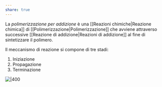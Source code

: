 ```yaml
---
share: true
---
```

La *polimerizzazione per addizione* è una [[Reazioni chimiche|Reazione chimica]] di [[Polimerizzazione|Polimerizzazione]] che avviene attraverso successive [[Reazione di addizione|Reazioni di addizione]] al fine di sintetizzare il polimero.

Il meccanismo di reazione si compone di tre stadi:
1. Iniziazione
2. Propagazione
3. Terminazione

![|400](b5fb67ad5cbaee5d5520954786c606e9_MD5%201.png)